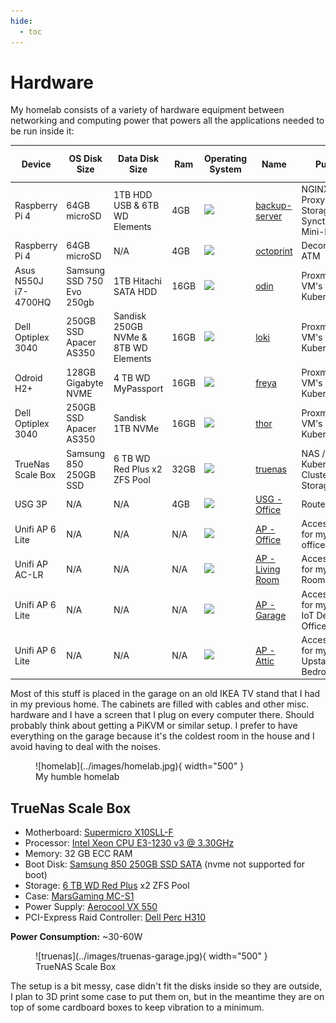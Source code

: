 ```yaml
---
hide:
  - toc
---
```

# Hardware

My homelab consists of a variety of hardware equipment between networking and computing power that powers all the applications needed to be run inside it:

| Device               | OS Disk Size              | Data Disk Size                       | Ram  | Operating System                                                  | Name                                                                                                | Purpose                                               | DHCP-Assign IP Address |
| -------------------- | ------------------------- | ------------------------------------ | ---- | ----------------------------------------------------------------- | --------------------------------------------------------------------------------------------------- | ----------------------------------------------------- | ---------------------- |
| Raspberry Pi 4       | 64GB microSD              | 1TB HDD USB & 6TB WD Elements        | 4GB  | <img width="32" src="https://simpleicons.org/icons/ubuntu.svg">   | [backup-server](https://www.raspberrypi.com/tutorials/nas-box-raspberry-pi-tutorial/)               | NGINX Reverse Proxy, NFS Storage, Syncthing, Mini-NAS | 10.0.1.11              |
| Raspberry Pi 4       | 64GB microSD              | N/A                                  | 4GB  | <img width="32" src="https://simpleicons.org/icons/ubuntu.svg">   | [octoprint](https://octoprint.org/)                                                                 | Decomissioned ATM                                     | -                      |
| Asus N550J i7-4700HQ | Samsung SSD 750 Evo 250gb | 1TB Hitachi SATA HDD                 | 16GB | <img width="32" src="https://simpleicons.org/icons/proxmox.svg">  | [odin](https://www.britannica.com/topic/Odin-Norse-deity)                                           | Proxmox / VM's with Kubernetes                        | 10.0.1.7               |
| Dell Optiplex 3040   | 250GB SSD Apacer AS350    | Sandisk 250GB NVMe & 8TB WD Elements | 16GB | <img width="32" src="https://simpleicons.org/icons/proxmox.svg">  | [loki](https://www.britannica.com/topic/Loki)                                                       | Proxmox / VM's with Kubernetes                        | 10.0.1.8               |
| Odroid H2+           | 128GB Gigabyte NVME       | 4 TB WD MyPassport                   | 16GB | <img width="32" src="https://simpleicons.org/icons/proxmox.svg">  | [freya](https://www.britannica.com/topic/Frigg-Norse-mythology)                                     | Proxmox / VM's with Kubernetes                        | 10.0.1.9               |
| Dell Optiplex 3040   | 250GB SSD Apacer AS350    | Sandisk 1TB NVMe                     | 16GB | <img width="32" src="https://simpleicons.org/icons/proxmox.svg">  | [thor](https://www.britannica.com/topic/Thor-Germanic-deity)                                        | Proxmox / VM's with Kubernetes                        | 10.0.1.10              |
| TrueNas Scale Box    | Samsung 850 250GB SSD     | 6 TB WD Red Plus x2 ZFS Pool         | 32GB | <img width="32" src="https://simpleicons.org/icons/truenas.svg">  | [truenas](https://www.truenas.com/truenas-scale/)                                                   | NAS / truenas Kubernetes Cluster / Mass Storage    | 10.0.1.6               |
| USG 3P               | N/A                       | N/A                                  | 4GB  | <img width="32" src="https://simpleicons.org/icons/ubiquiti.svg"> | [USG - Office](https://store.ui.com/products/unifi-security-gateway)                                | Router                                                | 10.0.1.1               |
| Unifi AP 6 Lite      | N/A                       | N/A                                  | N/A  | <img width="32" src="https://simpleicons.org/icons/ubiquiti.svg"> | [AP - Office](https://eu.store.ui.com/products/unifi-ap-6-lite)                                     | Access Point for my Home office                       | -                      |
| Unifi AP AC-LR       | N/A                       | N/A                                  | N/A  | <img width="32" src="https://simpleicons.org/icons/ubiquiti.svg"> | [AP - Living Room](https://eu.store.ui.com/collections/unifi-network-wireless/products/unifi-ac-lr) | Access Point for my Living Room                       | -                      |
| Unifi AP 6 Lite      | N/A                       | N/A                                  | N/A  | <img width="32" src="https://simpleicons.org/icons/ubiquiti.svg"> | [AP - Garage](https://eu.store.ui.com/collections/unifi-network-wireless/products/unifi-ac-lite)    | Access Point for my Garage IoT Devices Office         | -                      |
| Unifi AP 6 Lite      | N/A                       | N/A                                  | N/A  | <img width="32" src="https://simpleicons.org/icons/ubiquiti.svg"> | [AP - Attic](https://eu.store.ui.com/products/unifi-ap-6-lite)                                      | Access Point for my Attic / Upstairs Bedrooms         | -                      |

Most of this stuff is placed in the garage on an old IKEA TV stand that I had in my previous home. The cabinets are filled with cables and other misc. hardware and I have a screen that I plug on every computer there. Should probably think about getting a PiKVM or similar setup.
I prefer to have everything on the garage because it's the coldest room in the house and I avoid having to deal with the noises. 

<figure markdown>
  ![homelab](../images/homelab.jpg){ width="500" }
  <figcaption>My humble homelab</figcaption>
</figure>

## TrueNas Scale Box

- Motherboard: [Supermicro X10SLL-F](https://www.supermicro.com/en/products/motherboard/X10SLL-F)
- Processor: [Intel Xeon CPU E3-1230 v3 @ 3.30GHz](https://ark.intel.com/content/www/br/pt/ark/products/75054/intel-xeon-processor-e31230-v3-8m-cache-3-30-ghz.html)
- Memory: 32 GB ECC RAM
- Boot Disk: [Samsung 850 250GB SSD SATA](https://www.samsung.com/pt/support/model/MZ-75E250B/EU/) (nvme not supported for boot)
- Storage: [6 TB WD Red Plus](https://www.westerndigital.com/pt-br/products/internal-drives/wd-red-plus-sata-3-5-hdd#WD60EFPX) x2 ZFS Pool
- Case: [MarsGaming MC-S1](https://www.amazon.es/-/pt/dp/B0BBR6Z256?psc=1&ref=ppx_yo2ov_dt_b_product_details)
- Power Supply: [Aerocool VX 550](https://www.amazon.es/-/pt/dp/B07HBHPGXF?psc=1&ref=ppx_yo2ov_dt_b_product_details)
- PCI-Express Raid Controller: [Dell Perc H310](https://i.dell.com/sites/doccontent/shared-content/data-sheets/Documents/dell-perc-h310-spec-sheet.pdf)

**Power Consumption:** ~30-60W

<figure markdown>
  ![truenas](../images/truenas-garage.jpg){ width="500" }
  <figcaption>TrueNAS Scale Box</figcaption>
</figure>

The setup is a bit messy, case didn't fit the disks inside so they are outside, I plan to 3D print some case to put them on, but in the meantime they are on top of some cardboard boxes to keep vibration to a minimum.